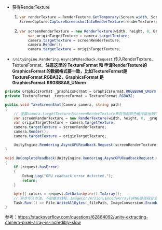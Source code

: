 -   获得RenderTexture

    1.  ```c#
        var renderTexture = RenderTexture.GetTemporary(Screen.width, Screen.height, 32, GraphicsFormat.R8G8B8A8_UNorm);
        ScreenCapture.CaptureScreenshotIntoRenderTexture(renderTexture);
        ```

    2.  ```c#
        var screenRenderTexture = new RenderTexture(width, height, 0, GraphicsFormat.R8G8B8A8_UNorm);
            var originTargetTexture = camera.targetTexture;
            camera.targetTexture = screenRenderTexture;
            camera.Render();
            camera.targetTexture = originTargetTexture;
        ```

-   ·```UnityEngine.Rendering.AsyncGPUReadback.Request``` 传入RenderTexture、TextureFormat。**注意这里的 TextureFormat 和 申请RenderTexture的 GraphicsFormat 的数据格式要一致，比如TextureFormat是 TextureFormat.RGBA32，GraphicsFormat 是 GraphicsFormat.R8G8B8A8_UNorm**

```c#
private GraphicsFormat _graphicsFormat = GraphicsFormat.R8G8B8A8_UNorm;
private TextureFormat _textureFormat = TextureFormat.RGBA32;

public void TakeScreenShot(Camera camera, string path)
{
    // 设置camera.targetTexture为screenRenderTexture来将当前颜色缓冲输出到RenderTexture上，之后再重置相机设置
    var screenRenderTexture = new RenderTexture(width, height, 0, _graphicsFormat);
    var originTargetTexture = camera.targetTexture;
    camera.targetTexture = screenRenderTexture;
    camera.Render();
    camera.targetTexture = originTargetTexture;

    UnityEngine.Rendering.AsyncGPUReadback.Request(screenRenderTexture, 0, _textureFormat, OnCompleteReadback);
}

void OnCompleteReadback(UnityEngine.Rendering.AsyncGPUReadbackRequest request)
{
    if (request.hasError)
    {
        Debug.Log("GPU readback error detected.");
        return;
    }

    byte[] colors = request.GetData<byte>().ToArray();
    // 异步写入方法，不阻塞主线程，ImageConversion.EncodeArrayToPNG是线程安全的所以不会报 must run in main thread 的错误
    Task.Run(() => File.WriteAllBytes(_filePath, ImageConversion.EncodeArrayToPNG(colors, _graphicsFormat, width, height)));
}
```



参考：https://stackoverflow.com/questions/62864092/unity-extracting-camera-pixel-array-is-incredibly-slow

